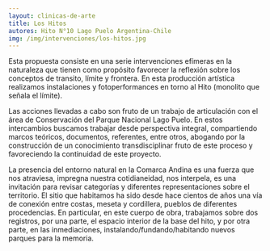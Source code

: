 ```yaml
---
layout: clinicas-de-arte
title: Los Hitos
autores: Hito N°10 Lago Puelo Argentina-Chile
img: /img/intervenciones/los-hitos.jpg
---
```

Esta propuesta consiste en una serie intervenciones efímeras en la naturaleza que tienen como propósito favorecer la reflexión sobre los conceptos de transito, límite y frontera. En esta producción artística realizamos instalaciones y fotoperformances en torno al Hito (monolito que señala el límite). 

Las acciones llevadas a cabo son fruto de un trabajo de articulación con el área de Conservación del Parque Nacional Lago Puelo. En estos intercambios buscamos trabajar desde perspectiva integral, compartiendo marcos teóricos, documentos, referentes,  entre otros, abogando por  la construcción de un conocimiento transdisciplinar fruto de este proceso y favoreciendo la continuidad de este proyecto.

La presencia del entorno natural en la Comarca Andina es una fuerza que nos atraviesa, impregna nuestra cotidianeidad, nos interpela, es una invitación para revisar categorías y diferentes representaciones sobre el territorio. El sitio que habitamos ha sido desde hace cientos de años una vía de conexión entre  costas, meseta y cordillera, pueblos de diferentes  procedencias. En particular, en este cuerpo de obra, trabajamos sobre dos registros, por una parte, el espacio interior de la base del hito, y por otra parte, en las inmediaciones, instalando/fundando/habitando nuevos parques para la memoria.  
